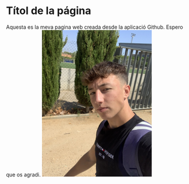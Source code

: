 # __Títol de la página__
Aquesta es la meva pagina web creada desde la aplicació Github. Espero que os agradi.
<img src="yo.jpeg" width="300" height="400" alt="imagen">


